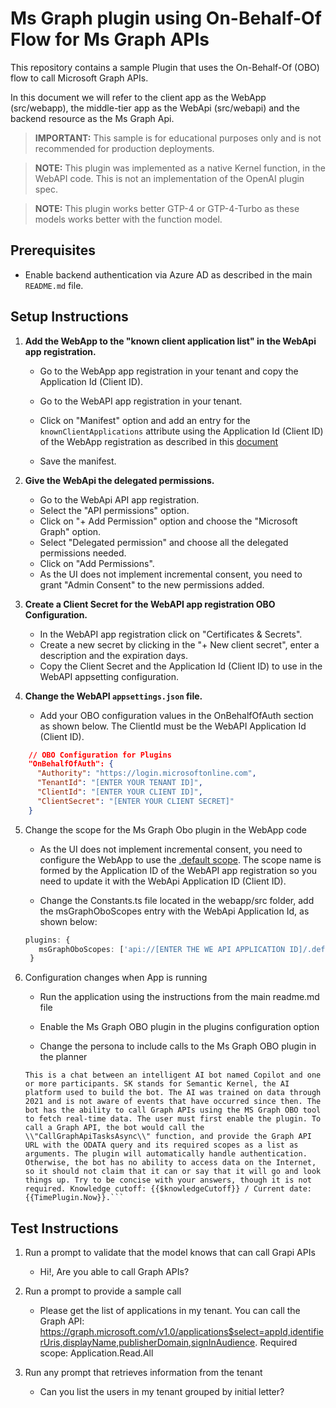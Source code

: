 ﻿# Ms Graph plugin using On-Behalf-Of Flow for Ms Graph APIs

This repository contains a sample Plugin that uses the On-Behalf-Of (OBO) flow to call Microsoft Graph APIs.

In this document we will refer to the client app as the WebApp (src/webapp), the middle-tier app as the WebApi (src/webapi) and the backend resource as the Ms Graph Api.

> **IMPORTANT:** This sample is for educational purposes only and is not recommended for production deployments.

> **NOTE:** This plugin was implemented as a native Kernel function, in the WebAPI code. This is not an implementation of the OpenAI plugin spec.

> **NOTE:** This plugin works better GTP-4 or GTP-4-Turbo as these models works better with the function model.

## Prerequisites

- Enable backend authentication via Azure AD as described in the main `README.md` file.

## Setup Instructions

1. **Add the WebApp to the "known client application list" in the WebApi app registration.**

   - Go to the WebApp app registration in your tenant and copy the Application Id (Client ID).
   - Go to the WebAPI app registration in your tenant.
   - Click on "Manifest" option and add an entry for the `knownClientApplications` attribute using the Application Id (Client ID) of the WebApp registration as described in this [document](https://learn.microsoft.com/en-us/entra/identity-platform/reference-app-manifest#knownclientapplications-attribute)

   - Save the manifest.

2. **Give the WebApi the delegated permissions.**

   - Go to the WebApi API app registration.
   - Select the "API permissions" option.
   - Click on "+ Add Permission" option and choose the "Microsoft Graph" option.
   - Select "Delegated permission" and choose all the delegated permissions needed.
   - Click on "Add Permissions".
   - As the UI does not implement incremental consent, you need to grant "Admin Consent" to the new permissions added.

3. **Create a Client Secret for the WebAPI app registration OBO Configuration.**

   - In the WebAPI app registration click on "Certificates & Secrets".
   - Create a new secret by clicking in the "+ New client secret", enter a description and the expiration days.
   - Copy the Client Secret and the Application Id (Client ID) to use in the WebAPI appsetting configuration.

4. **Change the WebAPI `appsettings.json` file.**
   - Add your OBO configuration values in the OnBehalfOfAuth section as shown below. The ClientId must be the WebAPI Application Id (Client ID).

```json
    // OBO Configuration for Plugins
    "OnBehalfOfAuth": {
      "Authority": "https://login.microsoftonline.com",
      "TenantId": "[ENTER YOUR TENANT ID]",
      "ClientId": "[ENTER YOUR CLIENT ID]",
      "ClientSecret": "[ENTER YOUR CLIENT SECRET]"
    }
```

5. Change the scope for the Ms Graph Obo plugin in the WebApp code

   - As the UI does not implement incremental consent, you need to configure the WebApp to use the [.default scope](https://learn.microsoft.com/en-us/entra/identity-platform/v2-oauth2-on-behalf-of-flow#default-and-combined-consent). The scope name is formed by the Application ID of the WebAPI app registration so you need to update it with the WebApi Application ID (Client ID).

   - Change the Constants.ts file located in the webapp/src folder, add the msGraphOboScopes entry with the WebApi Application Id, as shown below:

   ```typescript
   plugins: {
      msGraphOboScopes: ['api://[ENTER THE WE API APPLICATION ID]/.default'],
    }
   ```

6. Configuration changes when App is running

   - Run the application using the instructions from the main readme.md file

   - Enable the Ms Graph OBO plugin in the plugins configuration option

   - Change the persona to include calls to the Ms Graph OBO plugin in the planner

   ````text
   This is a chat between an intelligent AI bot named Copilot and one or more participants. SK stands for Semantic Kernel, the AI platform used to build the bot. The AI was trained on data through 2021 and is not aware of events that have occurred since then. The bot has the ability to call Graph APIs using the MS Graph OBO tool to fetch real-time data. The user must first enable the plugin. To call a Graph API, the bot would call the \\"CallGraphApiTasksAsync\\" function, and provide the Graph API URL with the ODATA query and its required scopes as a list as arguments. The plugin will automatically handle authentication. Otherwise, the bot has no ability to access data on the Internet, so it should not claim that it can or say that it will go and look things up. Try to be concise with your answers, though it is not required. Knowledge cutoff: {{$knowledgeCutoff}} / Current date: {{TimePlugin.Now}}.```
   ````

## Test Instructions

1. Run a prompt to validate that the model knows that can call Grapi APIs
   - Hi!, Are you able to call Graph APIs?
2. Run a prompt to provide a sample call

   - Please get the list of applications in my tenant. You can call the Graph API: https://graph.microsoft.com/v1.0/applications$select=appId,identifierUris,displayName,publisherDomain,signInAudience. Required scope: Application.Read.All

3. Run any prompt that retrieves information from the tenant

   - Can you list the users in my tenant grouped by initial letter?
